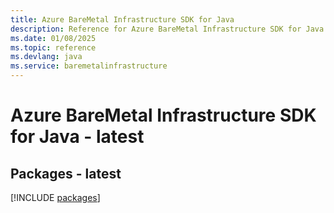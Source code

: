 ```yaml
---
title: Azure BareMetal Infrastructure SDK for Java
description: Reference for Azure BareMetal Infrastructure SDK for Java
ms.date: 01/08/2025
ms.topic: reference
ms.devlang: java
ms.service: baremetalinfrastructure
---
```

# Azure BareMetal Infrastructure SDK for Java - latest
## Packages - latest
[!INCLUDE [packages](baremetal-infrastructure-index.md)]